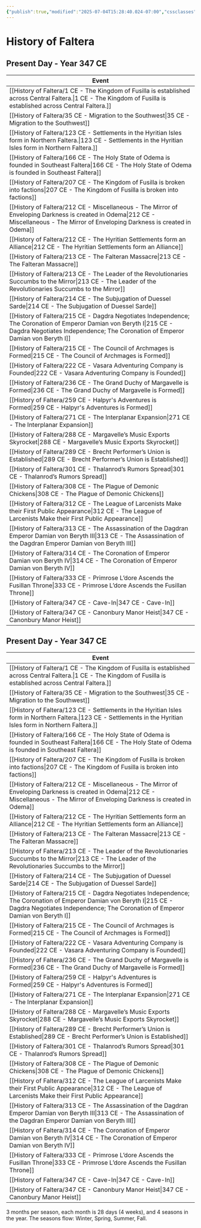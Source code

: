 ```yaml
---
{"publish":true,"modified":"2025-07-04T15:28:40.024-07:00","cssclasses":""}
---
```




# History of Faltera
## Present Day - Year 347 CE 
|Event|
|---|
|[[History of Faltera/1 CE - The Kingdom of Fusilla is established across Central Faltera.\|1 CE - The Kingdom of Fusilla is established across Central Faltera.]]|
|[[History of Faltera/35 CE - Migration to the Southwest\|35 CE - Migration to the Southwest]]|
|[[History of Faltera/123 CE - Settlements in the Hyritian Isles form in Northern Faltera.\|123 CE - Settlements in the Hyritian Isles form in Northern Faltera.]]|
|[[History of Faltera/166 CE - The Holy State of Odema is founded in Southeast Faltera\|166 CE - The Holy State of Odema is founded in Southeast Faltera]]|
|[[History of Faltera/207 CE - The Kingdom of Fusilla is broken into factions\|207 CE - The Kingdom of Fusilla is broken into factions]]|
|[[History of Faltera/212 CE - Miscellaneous - The Mirror of Enveloping Darkness is created in Odema\|212 CE - Miscellaneous - The Mirror of Enveloping Darkness is created in Odema]]|
|[[History of Faltera/212 CE - The Hyritian Settlements form an Alliance\|212 CE - The Hyritian Settlements form an Alliance]]|
|[[History of Faltera/213 CE - The Falteran Massacre\|213 CE - The Falteran Massacre]]|
|[[History of Faltera/213 CE - The Leader of the Revolutionaries Succumbs to the Mirror\|213 CE - The Leader of the Revolutionaries Succumbs to the Mirror]]|
|[[History of Faltera/214 CE - The Subjugation of Duessel Sarde\|214 CE - The Subjugation of Duessel Sarde]]|
|[[History of Faltera/215 CE - Dagdra Negotiates Independence; The Coronation of Emperor Damian von Beryth I\|215 CE - Dagdra Negotiates Independence; The Coronation of Emperor Damian von Beryth I]]|
|[[History of Faltera/215 CE - The Council of Archmages is Formed\|215 CE - The Council of Archmages is Formed]]|
|[[History of Faltera/222 CE - Vasara Adventuring Company is Founded\|222 CE - Vasara Adventuring Company is Founded]]|
|[[History of Faltera/236 CE - The Grand Duchy of Margavelle is Formed\|236 CE - The Grand Duchy of Margavelle is Formed]]|
|[[History of Faltera/259 CE - Halpyr's Adventures is Formed\|259 CE - Halpyr's Adventures is Formed]]|
|[[History of Faltera/271 CE - The Interplanar Expansion\|271 CE - The Interplanar Expansion]]|
|[[History of Faltera/288 CE - Margavelle’s Music Exports Skyrocket\|288 CE - Margavelle’s Music Exports Skyrocket]]|
|[[History of Faltera/289 CE - Brecht Performer’s Union is Established\|289 CE - Brecht Performer’s Union is Established]]|
|[[History of Faltera/301 CE - Thalanrod’s Rumors Spread\|301 CE - Thalanrod’s Rumors Spread]]|
|[[History of Faltera/308 CE - The Plague of Demonic Chickens\|308 CE - The Plague of Demonic Chickens]]|
|[[History of Faltera/312 CE - The League of Larcenists Make their First Public Appearance\|312 CE - The League of Larcenists Make their First Public Appearance]]|
|[[History of Faltera/313 CE - The Assassination of the Dagdran Emperor Damian von Beryth III\|313 CE - The Assassination of the Dagdran Emperor Damian von Beryth III]]|
|[[History of Faltera/314 CE - The Coronation of Emperor Damian von Beryth IV\|314 CE - The Coronation of Emperor Damian von Beryth IV]]|
|[[History of Faltera/333 CE - Primrose L’dore Ascends the Fusillan Throne\|333 CE - Primrose L’dore Ascends the Fusillan Throne]]|
|[[History of Faltera/347 CE - Cave-In\|347 CE - Cave-In]]|
|[[History of Faltera/347 CE - Canonbury Manor Heist\|347 CE - Canonbury Manor Heist]]|

## Present Day - Year 347 CE

|Event|
|---|
|[[History of Faltera/1 CE - The Kingdom of Fusilla is established across Central Faltera.\|1 CE - The Kingdom of Fusilla is established across Central Faltera.]]|
|[[History of Faltera/35 CE - Migration to the Southwest\|35 CE - Migration to the Southwest]]|
|[[History of Faltera/123 CE - Settlements in the Hyritian Isles form in Northern Faltera.\|123 CE - Settlements in the Hyritian Isles form in Northern Faltera.]]|
|[[History of Faltera/166 CE - The Holy State of Odema is founded in Southeast Faltera\|166 CE - The Holy State of Odema is founded in Southeast Faltera]]|
|[[History of Faltera/207 CE - The Kingdom of Fusilla is broken into factions\|207 CE - The Kingdom of Fusilla is broken into factions]]|
|[[History of Faltera/212 CE - Miscellaneous - The Mirror of Enveloping Darkness is created in Odema\|212 CE - Miscellaneous - The Mirror of Enveloping Darkness is created in Odema]]|
|[[History of Faltera/212 CE - The Hyritian Settlements form an Alliance\|212 CE - The Hyritian Settlements form an Alliance]]|
|[[History of Faltera/213 CE - The Falteran Massacre\|213 CE - The Falteran Massacre]]|
|[[History of Faltera/213 CE - The Leader of the Revolutionaries Succumbs to the Mirror\|213 CE - The Leader of the Revolutionaries Succumbs to the Mirror]]|
|[[History of Faltera/214 CE - The Subjugation of Duessel Sarde\|214 CE - The Subjugation of Duessel Sarde]]|
|[[History of Faltera/215 CE - Dagdra Negotiates Independence; The Coronation of Emperor Damian von Beryth I\|215 CE - Dagdra Negotiates Independence; The Coronation of Emperor Damian von Beryth I]]|
|[[History of Faltera/215 CE - The Council of Archmages is Formed\|215 CE - The Council of Archmages is Formed]]|
|[[History of Faltera/222 CE - Vasara Adventuring Company is Founded\|222 CE - Vasara Adventuring Company is Founded]]|
|[[History of Faltera/236 CE - The Grand Duchy of Margavelle is Formed\|236 CE - The Grand Duchy of Margavelle is Formed]]|
|[[History of Faltera/259 CE - Halpyr's Adventures is Formed\|259 CE - Halpyr's Adventures is Formed]]|
|[[History of Faltera/271 CE - The Interplanar Expansion\|271 CE - The Interplanar Expansion]]|
|[[History of Faltera/288 CE - Margavelle’s Music Exports Skyrocket\|288 CE - Margavelle’s Music Exports Skyrocket]]|
|[[History of Faltera/289 CE - Brecht Performer’s Union is Established\|289 CE - Brecht Performer’s Union is Established]]|
|[[History of Faltera/301 CE - Thalanrod’s Rumors Spread\|301 CE - Thalanrod’s Rumors Spread]]|
|[[History of Faltera/308 CE - The Plague of Demonic Chickens\|308 CE - The Plague of Demonic Chickens]]|
|[[History of Faltera/312 CE - The League of Larcenists Make their First Public Appearance\|312 CE - The League of Larcenists Make their First Public Appearance]]|
|[[History of Faltera/313 CE - The Assassination of the Dagdran Emperor Damian von Beryth III\|313 CE - The Assassination of the Dagdran Emperor Damian von Beryth III]]|
|[[History of Faltera/314 CE - The Coronation of Emperor Damian von Beryth IV\|314 CE - The Coronation of Emperor Damian von Beryth IV]]|
|[[History of Faltera/333 CE - Primrose L’dore Ascends the Fusillan Throne\|333 CE - Primrose L’dore Ascends the Fusillan Throne]]|
|[[History of Faltera/347 CE - Cave-In\|347 CE - Cave-In]]|
|[[History of Faltera/347 CE - Canonbury Manor Heist\|347 CE - Canonbury Manor Heist]]|

3 months per season, each month is 28 days (4 weeks), and 4 seasons in the year. The seasons flow: Winter, Spring, Summer, Fall.
